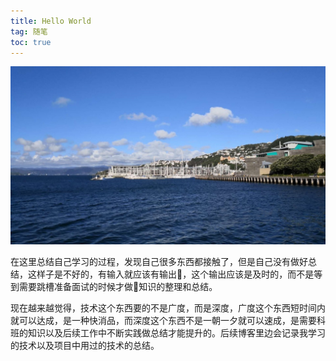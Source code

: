 ```yaml
---
title: Hello World
tag: 随笔
toc: true
---
```

![惠灵顿](/asset/img/Wellington.jpg)

<!-- more -->
在这里总结自己学习的过程，发现自己很多东西都接触了，但是自己没有做好总结，这样子是不好的，有输入就应该有输出，这个输出应该是及时的，而不是等到需要跳槽准备面试的时候才做知识的整理和总结。

现在越来越觉得，技术这个东西要的不是广度，而是深度，广度这个东西短时间内就可以达成，是一种快消品，而深度这个东西不是一朝一夕就可以速成，是需要科班的知识以及后续工作中不断实践做总结才能提升的。后续博客里边会记录我学习的技术以及项目中用过的技术的总结。